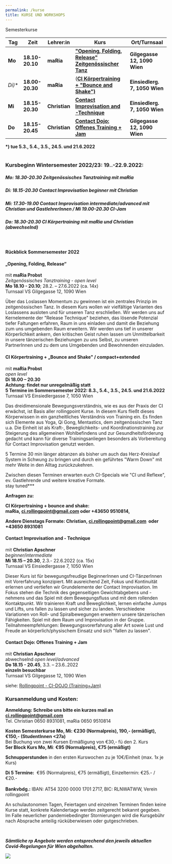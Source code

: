 ```yaml
---
permalink: /kurse
title: KURSE UND WORKSHOPS
---
```

Semesterkurse

| Tag      | Zeit            | Lehrer:in     | Kurs                                                         | Ort/Turnsaal                  |
| -------- | --------------- | ------------- | ------------------------------------------------------------ | ----------------------------- |
| **Mo**   | **18.10-20.10** | **maRia**     | **["Opening, Folding, Release" Zeitgenössischer Tanz](#mo)** | **Gilgegasse 12, 1090 Wien**  |
| **Di*)** | **18.00-20.30** | **maRia**     | (**[CI Körpertraining + "Bounce and Shake")](#di)**          | **Einsiedlerg. 7, 1050 Wien** |
| **Mi**   | **18.15-20.30** | **Christian** | **[Contact Improvisation and -Technique](#mi)**              | **Einsiedlerg. 7, 1050 Wien** |
| **Do**   | **18.15-20.45** | **Christian** | **[Contact Dojo: Offenes Training + Jam](#do)**              | **Gilgegasse 12, 1090 Wien**  |

**\*) tue 5.3., 5.4., 3.5., 24.5. und 21.6.2022**\
&nbsp;

### Kursbeginn Wintersemester 2022/23: 19..-22.9.2022:

##### Mo: 18.30-20.30 Zeitgenössisches Tanztraining mit maRia

##### Di: 18.15-20.30 Contact Improvisation beginner mit Christian

##### Mi: 17.30-19.00 Contact Improvisation intermediate/advanced mit Christian und GastlehrerInnen  / Mi 19.00-20.30 CI-Jam

##### Do: 18.30-20.30 CI Körpertraining mit maRia und Christian (abwechselnd)

&nbsp;





<div class="named-anchor" id="mo"></div>

#### Rückblick Sommersemester 2022

#### „Opening, Folding, Release“

mit **maRia Probst**\
*Zeitgenössisches Tanztraining* - *open level*\
**Mo 18.10 - 20.10**; 28.2. – 27.6.2022 (ca. 14x)\
Turnsaal VS Gilgegasse 12, 1090 Wien

Über das Loslassen Momentum zu gewinnen ist ein zentrales Prinzip im zeitgenössischen Tanz. In diesem Kurs wollen wir vielfältige Varianten des Loslassens ausloten und für unseren Tanz erschließen. Wir werden uns auf Kernelemente der "Release Technique" beziehen, das lösende Potenzial tiefer Faltungen erfahren, Raum in uns einladen und damit die Beziehung zum uns umgebenden Raum erweitern. Wir werden uns tief in unserer Körperlichkeit ankern, den kritischen Geist ruhen lassen um Unmittelbarkeit in unsere tänzerischen Beziehungen zu uns Selbst, zu unseren PartnerInnen und zu dem uns Umgebenden und Bewohnenden einzuladen.

<div class="named-anchor" id="di"></div>

#### CI Körpertraining + „Bounce and Shake" / compact+extended

mit **maRia Probst**\
*open level*\
**Di 18.00 – 20.30**\
**Achtung: findet nur unregelmäßig statt**\
**5 Termine im Sommersemester 2022: 8.3., 5.4., 3.5., 24.5. und 21.6.2022**\
Turnsaal VS Einsiedlergasse 7, 1050 Wien

Das dreidimensionale Bewegungsverständnis, wie es aus der Praxis der CI erwächst, ist Basis aller rollingpoint Kurse. In diesem Kurs fließt dieses Körperwissen in ein ganzheitliches Verständnis von Training ein. Es finden sich Elemente aus Yoga, Qi Gong, Mentastics, dem zeitgenössischen Tanz u.a. Die Einheit ist als Kraft-, Beweglichkeits- und Koordinationstraining zur Steigerung des allgemeinen Wohlbefindens und zur Gesundheitsförderung gedacht und kann für diverse Trainingsanliegen besonders als Vorbereitung für Contact Improvisation genutzt werden. 

5 Termine 30 min länger abtanzen als bisher um auch das Herz-Kreislauf System in Schwung zu bringen und durch ein geführtes "Warm Down" mit mehr Weite in den Alltag zurückzukehren.

Zwischen diesen Terminen erwarten euch CI-Specials wie "CI und Reflexe", ev. Gastlehrende und weitere kreative Formate.\
stay tuned\*\**

**Anfragen zu:**

**CI Körpertraining + bounce and shake: maRia, [ci.rollingpoint@gmail.com](mailto:ci.rollingpoint@gmail.com) oder +43650 9510814,** 

**Andere Dienstags Formate: Christian, [ci.rollingpoint@​gmail.com](mailto:ci.rollingpoint@gmail.com)  oder +43650 8931081** 

<div class="named-anchor" id="mi"></div>

#### Contact Improvisation and - Technique

mit **Christian Apschner**\
*beginner/intermediate*\
**Mi 18.15 – 20.30**, 2.3.- 22.6.2022 (ca. 15x)\
Turnsaal VS Einsiedlergasse 7, 1050 Wien

Dieser Kurs ist für bewegungsfreudige BeginnerInnen und CI-TänzerInnen mit Vorerfahrung konzipiert. Mit ausreichend Zeit, Fokus und Kontinuität erlernen und vertiefen wir Grundelemente der Contact Improvisation. Im Fokus stehen die Technik des gegenseitigen Gewichtabgebens und -nehmens und das Spiel mit dem Bewegungsfluss und mit dem rollenden Kontaktpunkt. Wir trainieren Kraft und Beweglichkeit, lernen einfache Jumps und Lifts, uns fallen zu lassen und sicher zu landen. Verschiedene Variationen von Roll- und Spiralbewegungen erweitern unsere tänzerischen Fähigkeiten. Spiel mit dem Raum und Improvisation in der Gruppe.\
Teilnahmeempfehlungen: Bewegungsvorerfahrung aller Art sowie Lust und Freude an körperlich/physischem Einsatz und sich "fallen zu lassen".

<div class="named-anchor" id="do"></div>

#### Contact Dojo: Offenes Training + Jam

mit **Christian Apschner**\
abwechselnd *open level/advanced*\
**Do 18.15 - 20.45**, 3.3. – 23.6..2022\
**einzeln besuchbar**\
Turnsaal VS Gilgegasse 12, 1090 Wien

siehe: [Rollingpoint - CI-DOJO (Training+Jam)](/dojo)

### Kursanmeldung und Kosten:

**Anmeldung: Schreibe uns bitte ein kurzes mail an ci.rollingpoint@gmail.com**\
Tel. Christian 0650 8931081, maRia 0650 9510814

**Kosten Semesterkurse Mo, Mi: €230 (Normalpreis), 190,- (ermäßigt), €150,- (StudentInnen <27a)**\
Bei Buchung von zwei Kursen Ermäßigung von €30,- fü den 2. Kurs\
**5er Block Kurs Mo, Mi**: **€95 (Normalpreis), €75 (ermäßigt)**

**Schnupperstunden** in den ersten Kurswochen zu je 10€/Einheit (max. 1x je Kurs)

**Di 5 Termine:**  €95 (Normalpreis), €75 (ermäßigt), Einzeltermin: €25.- / €20.-\
\
**Bankvbdg.:** IBAN: AT54 3200 0000 1701 2717, BIC: RLNWATWW, Verein rollingpoint

An schulautonomen Tagen, Feiertagen und einzelnen Terminen finden keine Kurse statt, konkrete Kalendertage werden zeitgerecht bekannt gegeben. Im Falle neuerlicher pandemiebedingter Stornierungen wird die Kursgebühr nach Absprache anteilig rücküberwiesen oder gutgeschrieben.

&nbsp;

***Sämtliche rp Angebote werden entsprechend den jeweils aktuellen Covid-Regelungen für Wien abgehalten.***

![](/assets/uploads/img_0197.jpg)